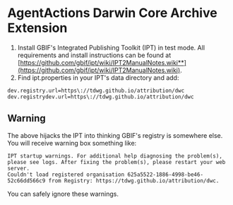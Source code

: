 # AgentActions Darwin Core Archive Extension

1. Install GBIF's Integrated Publishing Toolkit (IPT) in test mode. All requirements and install instructions can be found at [https://github.com/gbif/ipt/wiki/IPT2ManualNotes.wiki**](https://github.com/gbif/ipt/wiki/IPT2ManualNotes.wiki).
2. Find ipt.properties in your IPT's data directory and add:

```
dev.registry.url=https\://tdwg.github.io/attribution/dwc
dev.registrydev.url=https\://tdwg.github.io/attribution/dwc
```

## Warning

The above hijacks the IPT into thinking GBIF's registry is somewhere else. You will receive warning box something like:

```
IPT startup warnings. For additional help diagnosing the problem(s), please see logs. After fixing the problem(s), please restart your web server.
Couldn't load registered organisation 625a5522-1886-4998-be46-52c66dd566c9 from Registry: https://tdwg.github.io/attribution/dwc.
```

You can safely ignore these warnings.
